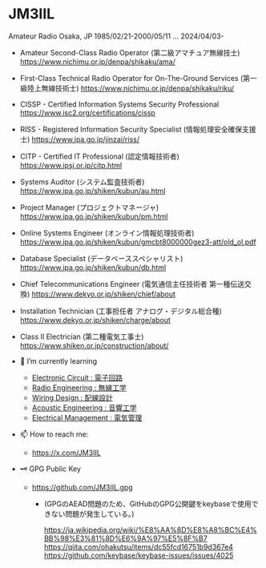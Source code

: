 # JM3IIL
Amateur Radio
Osaka, JP
1985/02/21-2000/05/11 ... 2024/04/03-

<!-- Maritime First-Class Radio Operator (第一級海上無線通信士) https://www.nichimu.or.jp/denpa/shikaku/kaijyo/ -->
- Amateur Second-Class Radio Operator (第二級アマチュア無線技士) https://www.nichimu.or.jp/denpa/shikaku/ama/
- First-Class Technical Radio Operator for On-The-Ground Services (第一級陸上無線技術士) https://www.nichimu.or.jp/denpa/shikaku/riku/
- CISSP - Certified Information Systems Security Professional https://www.isc2.org/certifications/cissp
- RISS - Registered Information Security Specialist (情報処理安全確保支援士) https://www.ipa.go.jp/jinzai/riss/
- CITP - Certified IT Professional (認定情報技術者) https://www.ipsj.or.jp/citp.html
- Systems Auditor (システム監査技術者) https://www.ipa.go.jp/shiken/kubun/au.html
- Project Manager (プロジェクトマネージャ) https://www.ipa.go.jp/shiken/kubun/pm.html
- Online Systems Engineer (オンライン情報処理技術者) https://www.ipa.go.jp/shiken/kubun/gmcbt8000000gez3-att/old_ol.pdf
- Database Specialist (データベーススペシャリスト) https://www.ipa.go.jp/shiken/kubun/db.html
- Chief Telecommunications Engineer (電気通信主任技術者 第一種伝送交換) https://www.dekyo.or.jp/shiken/chief/about
- Installation Technician (工事担任者 アナログ・デジタル総合種) https://www.dekyo.or.jp/shiken/charge/about
- Class II Electrician (第二種電気工事士) https://www.shiken.or.jp/construction/about/

- 🌱 I’m currently learning
  - [Electronic Circuit : 電子回路](https://github.com/JM3IIL/ElectronicCircuit/)
  - [Radio Engineering : 無線工学](https://github.com/JM3IIL/RadioEngineering/)
  - [Wiring Design : 配線設計](https://github.com/JM3IIL/WiringDesign/)
  - [Acoustic Engineering : 音響工学](https://github.com/JM3IIL/AcousticEngineering/)
  - [Electrical Management : 電気管理](https://github.com/JM3IIL/ElectricalManagement/)

- 📫 How to reach me:
  - https://x.com/JM3IIL

- 🗝 GPG Public Key
  - https://github.com/JM3IIL.gpg
    - (GPGのAEAD問題のため、GitHubのGPG公開鍵をkeybaseで使用できない問題が発生している。)
   
       https://ja.wikipedia.org/wiki/%E8%AA%8D%E8%A8%BC%E4%BB%98%E3%81%8D%E6%9A%97%E5%8F%B7
       https://qiita.com/ohakutsu/items/dc55fcd16751b9d367e4
       https://github.com/keybase/keybase-issues/issues/4025

<!--
### Hi there 👋

**JM3IIL/JM3IIL** is a ✨ _special_ ✨ repository because its `README.md` (this file) appears on your GitHub profile.

Here are some ideas to get you started:

- 🔭 I’m currently working on ...
- 🌱 I’m currently learning ...
- 👯 I’m looking to collaborate on ...
- 🤔 I’m looking for help with ...
- 💬 Ask me about ...
- 📫 How to reach me: ...
- 😄 Pronouns: ...
- ⚡ Fun fact: ...
-->
